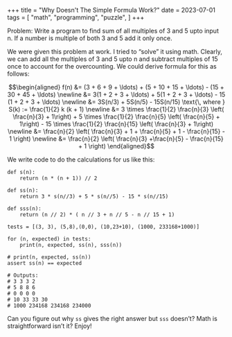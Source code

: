 +++
title = "Why Doesn't The Simple Formula Work?"
date = 2023-07-01
tags = [
    "math",
    "programming", 
    "puzzle",
]
+++

Problem: Write a program to find sum of all multiples of 3 and 5 upto input n.
If a number is multiple of both 3 and 5 add it only once.

We were given this problem at work. I tried to “solve” it using math. Clearly,
we can add all the multiples of 3 and 5 upto n and subtract multiples of 15 once
to account for the overcounting. We could derive formula for this as follows:

$$\begin{aligned} 
    f(n) &= (3 + 6 + 9 + \ldots) + (5 + 10 + 15 + \ldots) - (15 + 30 + 45 + \ldots) \newline 
         &= 3(1 + 2 + 3 + \ldots) + 5(1 + 2 + 3 + \ldots)   - 15 (1 + 2 + 3 + \ldots) \newline 
         &= 3S(n/3) + 5S(n/5) - 15S(n/15)  \text{\, where } S(k) := \frac{1}{2} k (k + 1) \newline 
         &= 3 \times \frac{1}{2} \frac{n}{3} \left( \frac{n}{3} + 1\right)
          + 5 \times \frac{1}{2} \frac{n}{5} \left( \frac{n}{5} + 1\right)
          - 15 \times \frac{1}{2} \frac{n}{15} \left( \frac{n}{3} + 1\right)
          \newline 
        &= \frac{n}{2} \left( \frac{n}{3} + 1 + \frac{n}{5} + 1 - \frac{n}{15} - 1  \right) \newline 
        &= \frac{n}{2} \left( \frac{n}{3} +\frac{n}{5} - \frac{n}{15} + 1  \right)
\end{aligned}$$


We write code to do the calculations for us like this:

    def s(n):
        return (n * (n + 1)) // 2
    
    def ss(n):
        return 3 * s(n//3) + 5 * s(n//5) - 15 * s(n//15)
    
    def sss(n):
        return (n // 2) * ( n // 3 + n // 5 - n // 15 + 1)

    tests = [(3, 3), (5,8),(0,0), (10,23+10), (1000, 233168+1000)]

    for (n, expected) in tests:
        print(n, expected, ss(n), sss(n))
    
    # print(n, expected, ss(n))
    assert ss(n) == expected

    # Outputs:
    # 3 3 3 2
    # 5 8 8 6
    # 0 0 0 0
    # 10 33 33 30
    # 1000 234168 234168 234000

Can you figure out why `ss` gives the right answer but `sss` doesn’t? Math is
straightforward isn’t it? Enjoy!